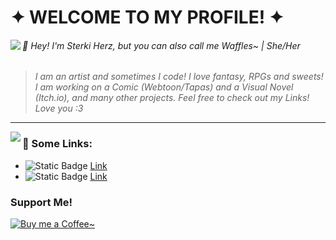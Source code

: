 <!--
**sterkiherz/sterkiherz** is a ✨ _special_ ✨ repository because its `README.md` (this file) appears on your GitHub profile. 
-->

# ✦ WELCOME TO MY PROFILE! ✦</h1>
<img align="left" src="https://i.imgur.com/C4MjKiH.gif">

 ###### :seedling: Hey! I'm Sterki Herz, but you can also call me Waffles~ | She/Her
> *I am an artist and sometimes I code!*
> *I love fantasy, RPGs and sweets! I am working on a Comic (Webtoon/Tapas) and a Visual Novel (Itch.io), and many other projects.*
> *Feel free to check out my Links! Love you :3*
---
<img align="left" src="https://i.ibb.co/x6F56qz/window-icon.png">

### :seedling: Some Links:
* ![Static Badge](https://img.shields.io/badge/ArtBlog-white?style=flat-square&logo=adafruit&logoColor=%23FFFF66&logoSize=auto&color=%23FFA500)
 [Link](https://sterkiherz.tumblr.com/)
* ![Static Badge](https://img.shields.io/badge/Itch.io-white?style=flat-square&logo=adafruit&logoColor=%23FFFF66&logoSize=auto&color=%23FFA500)
 [Link](https://sterkiherz.itch.io/)

### Support Me!
[![Buy me a Coffee~](https://img.shields.io/badge/$-support-ff69b4.svg?style=flat)](https://ko-fi.com/sterkiherz) 
